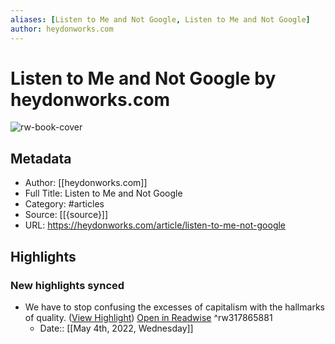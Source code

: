 ```yaml
---
aliases: [Listen to Me and Not Google, Listen to Me and Not Google]
author: heydonworks.com
---
```

# Listen to Me and Not Google by heydonworks.com

![rw-book-cover](https://readwise-assets.s3.amazonaws.com/static/images/article0.00998d930354.png)

## Metadata
- Author: [[heydonworks.com]]
- Full Title: Listen to Me and Not Google
- Category: #articles
- Source: [[{source}]]
- URL: https://heydonworks.com/article/listen-to-me-not-google

## Highlights
### New highlights synced
- We have to stop confusing the excesses of capitalism with the hallmarks of quality. ([View Highlight](https://read.readwise.io/read/01g2670xdnpkrcmt8zd1d7pchh)) [Open in Readwise](https://readwise.io/open/317865881) ^rw317865881
    - Date:: [[May 4th, 2022, Wednesday]]
